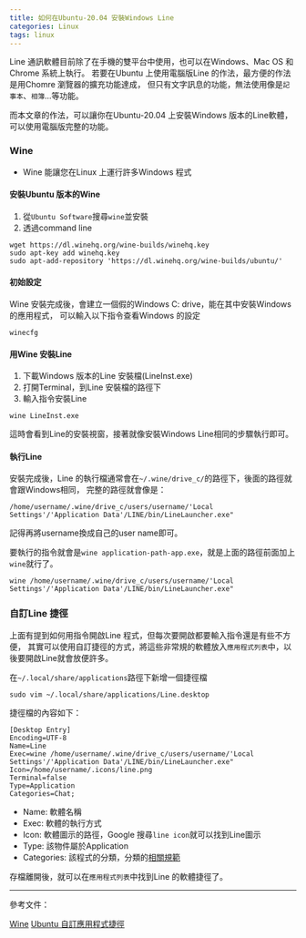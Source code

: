 ```yaml
---
title: 如何在Ubuntu-20.04 安裝Windows Line
categories: Linux
tags: linux
---
```

Line 通訊軟體目前除了在手機的雙平台中使用，也可以在Windows、Mac OS 和Chrome 系統上執行。
若要在Ubuntu 上使用電腦版Line 的作法，最方便的作法是用Chomre 瀏覽器的擴充功能達成，
但只有文字訊息的功能，無法使用像是`記事本`、`相簿`…等功能。

而本文章的作法，可以讓你在Ubuntu-20.04 上安裝Windows 版本的Line軟體，可以使用電腦版完整的功能。

<!-- more -->

### Wine

- Wine 能讓您在Linux 上運行許多Windows 程式

#### 安裝Ubuntu 版本的Wine

1. 從`Ubuntu Software`搜尋`wine`並安裝
2. 透過command line

```command
wget https://dl.winehq.org/wine-builds/winehq.key
sudo apt-key add winehq.key
sudo apt-add-repository 'https://dl.winehq.org/wine-builds/ubuntu/'
```

#### 初始設定

Wine 安裝完成後，會建立一個假的Windows C: drive，能在其中安裝Windows 的應用程式，
可以輸入以下指令查看Windows 的設定

```command
winecfg
```

#### 用Wine 安裝Line

1. 下載Windows 版本的Line 安裝檔(LineInst.exe)
2. 打開Terminal，到Line 安裝檔的路徑下
3. 輸入指令安裝Line

```command
wine LineInst.exe
```

這時會看到Line的安裝視窗，接著就像安裝Windows Line相同的步驟執行即可。

#### 執行Line

安裝完成後，Line 的執行檔通常會在`~/.wine/drive_c/`的路徑下，後面的路徑就會跟Windows相同，
完整的路徑就會像是：

    /home/username/.wine/drive_c/users/username/'Local Settings'/'Application Data'/LINE/bin/LineLauncher.exe"

記得再將username換成自己的user name即可。

要執行的指令就會是`wine application-path-app.exe`，就是上面的路徑前面加上`wine`就行了。

    wine /home/username/.wine/drive_c/users/username/'Local Settings'/'Application Data'/LINE/bin/LineLauncher.exe"

### 自訂Line 捷徑

上面有提到如何用指令開啟Line 程式，但每次要開啟都要輸入指令還是有些不方便，
其實可以使用自訂捷徑的方式，將這些非常規的軟體放入`應用程式列表`中，以後要開啟Line就會放便許多。

在`~/.local/share/applications`路徑下新增一個捷徑檔

```command
sudo vim ~/.local/share/applications/Line.desktop
```

捷徑檔的內容如下：

```
[Desktop Entry]
Encoding=UTF-8
Name=Line
Exec=wine /home/username/.wine/drive_c/users/username/'Local Settings'/'Application Data'/LINE/bin/LineLauncher.exe"
Icon=/home/username/.icons/line.png
Terminal=false
Type=Application
Categories=Chat;
```

- Name: 軟體名稱
- Exec: 軟體的執行方式
- Icon: 軟體圖示的路徑，Google 搜尋`line icon`就可以找到Line圖示
- Type: 該物件屬於Application
- Categories: 該程式的分類，分類的[相關規範](https://specifications.freedesktop.org/menu-spec/latest/apa.html)

存檔離開後，就可以在`應用程式列表`中找到Line 的軟體捷徑了。

---

參考文件：

[Wine](https://help.ubuntu.com/community/Wine)
[Ubuntu 自訂應用程式捷徑](https://notes.wadeism.net/linux/326/)
